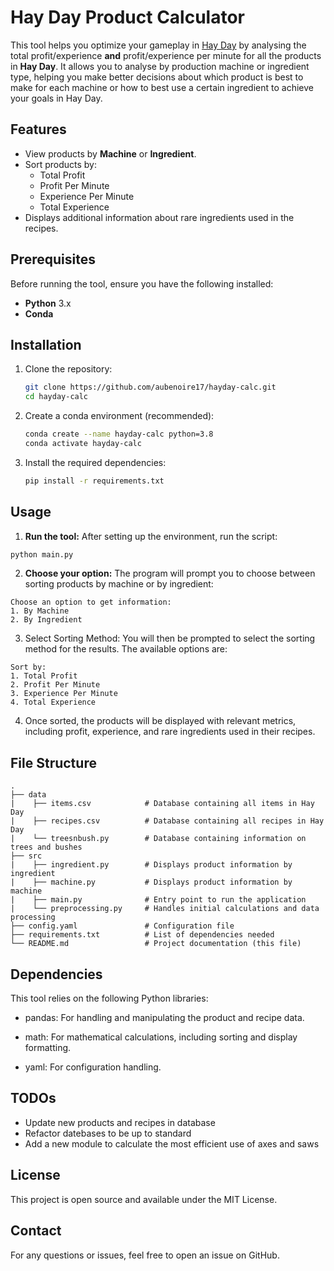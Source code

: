# Hay Day Product Calculator

This tool helps you optimize your gameplay in [Hay Day](https://hayday.com/en) by analysing the total profit/experience **and** profit/experience per minute for all the products in **Hay Day**. It allows you to analyse by production machine or ingredient type, helping you make better decisions about which product is best to make for each machine or how to best use a certain ingredient to achieve your goals in Hay Day.

## Features

- View products by **Machine** or **Ingredient**.
- Sort products by:
  - Total Profit
  - Profit Per Minute
  - Experience Per Minute
  - Total Experience
- Displays additional information about rare ingredients used in the recipes.

## Prerequisites

Before running the tool, ensure you have the following installed:

- **Python** 3.x
- **Conda**

## Installation

1. Clone the repository:

    ```bash
    git clone https://github.com/aubenoire17/hayday-calc.git
    cd hayday-calc
    ```

2. Create a conda environment (recommended):

    ```bash
    conda create --name hayday-calc python=3.8
    conda activate hayday-calc
    ```

3. Install the required dependencies:

    ```bash
    pip install -r requirements.txt
    ```


## Usage

1. **Run the tool:** After setting up the environment, run the script:

```bash
python main.py
```

2. **Choose your option:** The program will prompt you to choose between sorting products by machine or by ingredient:

```text
Choose an option to get information:
1. By Machine
2. By Ingredient
```

3. Select Sorting Method: You will then be prompted to select the sorting method for the results. The available options are:

```text
Sort by:
1. Total Profit
2. Profit Per Minute
3. Experience Per Minute
4. Total Experience
```

4. Once sorted, the products will be displayed with relevant metrics, including profit, experience, and rare ingredients used in their recipes.

## File Structure

```text
.
├── data
|    ├── items.csv            # Database containing all items in Hay Day
|    ├── recipes.csv          # Database containing all recipes in Hay Day
|    └── treesnbush.py        # Database containing information on trees and bushes
├── src 
|    ├── ingredient.py        # Displays product information by ingredient
|    ├── machine.py           # Displays product information by machine
|    ├── main.py              # Entry point to run the application
|    └── preprocessing.py     # Handles initial calculations and data processing
├── config.yaml               # Configuration file
├── requirements.txt          # List of dependencies needed
└── README.md                 # Project documentation (this file)
```

## Dependencies
This tool relies on the following Python libraries:

- pandas: For handling and manipulating the product and recipe data.

- math: For mathematical calculations, including sorting and display formatting.

- yaml: For configuration handling.

## TODOs

- Update new products and recipes in database
- Refactor datebases to be up to standard
- Add a new module to calculate the most efficient use of axes and saws

## License
This project is open source and available under the MIT License.

## Contact
For any questions or issues, feel free to open an issue on GitHub.